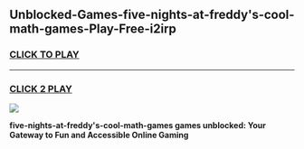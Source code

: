 
## Unblocked-Games-five-nights-at-freddy's-cool-math-games-Play-Free-i2irp
<h3>
<a href="https://premium76.site?title=five-nights-at-freddy's-cool-math-games&ref=18A1">CLICK TO PLAY</a></h3>
<hr>

<h3>
<a href="https://premium76.site?title=five-nights-at-freddy's-cool-math-games&ref=18A1">CLICK 2 PLAY</a>
  
</h3>

<a href="https://premium76.site?title=five-nights-at-freddy's-cool-math-games&ref=18A1"><img src="https://clearcache.store/games.png"></a>


**five-nights-at-freddy's-cool-math-games games unblocked: Your Gateway to Fun and Accessible Online Gaming**
